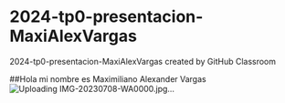 # 2024-tp0-presentacion-MaxiAlexVargas
2024-tp0-presentacion-MaxiAlexVargas created by GitHub Classroom

##Hola mi nombre es Maximiliano Alexander Vargas
![Uploading IMG-20230708-WA0000.jpg…]()
